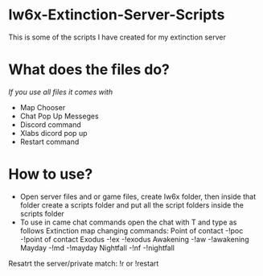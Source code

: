 # Iw6x-Extinction-Server-Scripts
This is some of the scripts I have created for my extinction server

# What does the files do?
*If you use all files it comes with* 
* Map Chooser
* Chat Pop Up Messeges
* Discord command
* Xlabs dicord pop up
* Restart command

# How to use?
* Open server files and or game files, create Iw6x folder, then inside that folder create a scripts folder and put all the script folders inside the scripts folder
* To use in came chat commands open the chat with T and type as follows
Extinction map changing commands:
Point of contact
-!poc
-!point of contact
Exodus 
-!ex
-!exodus 
Awakening
-!aw
-!awakening
Mayday
-!md
-!mayday
Nightfall
-!nf
-!nightfall
 
Resatrt the server/private match:
!r or !restart
